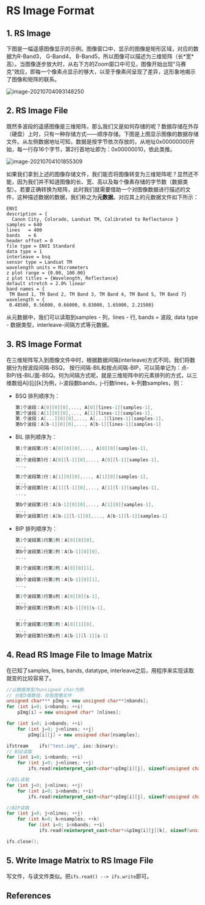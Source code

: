 # RS Image Format

## 1. RS Image

下图是一幅遥感图像显示的示例。图像窗口中，显示的图像是矩形区域，对应的数据为R-Band3， G-Band4， B-Band5，所以图像可以描述为三维矩阵（长\*宽\*高）。当图像逐步放大时，从右下方的Zoom窗口中可见，图像开始出现“马赛克”效应，即每一个像素点显示的够大，以至于像素间呈现了差异，这形象地揭示了图像和矩阵的联系。

![image-20210704093148250](https://i.loli.net/2021/07/04/jwPr5FKSGAegkOf.png)

## 2. RS Image  File

既然多波段的遥感图像是三维矩阵，那么我们又是如何存储的呢？数据存储在外存（硬盘）上时，只有一种存储方式——顺序存储。下图是上图显示图像的数据存储文件。从左侧数据地址可知，数据是按字节依次存放的，从地址0x00000000开始，每一行存16个字节，第2行首地址即为：0x00000010，依此类推。

![image-20210704101855309](https://i.loli.net/2021/07/04/8dVyBcmqbJEUuLR.png)

如果我们拿到上述的图像存储文件，我们能否将图像转变为三维矩阵呢？显然还不能，因为我们并不知道图像的长、宽、高以及每个像素存储的字节数（数据类型）。若要正确转换为矩阵，此时我们就需要借助一个对图像数据进行描述的文件，这种描述数据的数据，我们称之为**元数据**。对应其上的元数据文件如下所示：

```
ENVI
description = {
  Canon City, Colorado, Landsat TM, Calibrated to Reflectance }
samples = 640
lines   = 400
bands   = 6
header offset = 0
file type = ENVI Standard
data type = 1
interleave = bsq
sensor type = Landsat TM
wavelength units = Micrometers
z plot range = {0.00, 100.00}
z plot titles = {Wavelength, Reflectance}
default stretch = 2.0% linear
band names = {
 TM Band 1, TM Band 2, TM Band 3, TM Band 4, TM Band 5, TM Band 7}
wavelength = {
 0.48500, 0.56000, 0.66000, 0.83000, 1.65000, 2.21500}
```

从元数据中，我们可以读取到samples - 列，lines - 行, bands = 波段, data type - 数据类型，interleave-间隔方式等元数据。

## 3. RS Image Format

在三维矩阵写入到图像文件中时，根据数据间隔(interleave)方式不同，我们将数据分为按波段间隔-BSQ， 按行间隔-BIL和按点间隔-BIP，可以简单记为：点-BIP/线-BIL/面-BSQ。何为间隔方式呢，就是三维矩阵中的元素排列的方式，以三维数组A\[i\]\[j\]\[k\]为例，i-波段数bands，j-行数lines，k-列数samples，则：

- BSQ 排列顺序为：

  ```c++
  第1个波段：A[0][0][0],..., A[0][lines-1][samples-1],
  第2个波段：A[1][0][0],..., A[1][lines-1][samples-1],
  第.个波段：A[...][0][0],..., A[...][lines-1][samples-1],
  第b个波段：A[b-1][0][0],..., A[b-1][lines-1][samples-1]
  ```

- BIL 排列顺序为：

  ```c++
  第1个波段第1行：A[0][0][0],..., A[0][0][samples-1],
  ...,
  第1个波段第l行：A[0][l-1][0],..., A[0][l-1][samples-1],
  ...,
  
  第2个波段第1行：A[1][0][0],..., A[1][0][samples-1],
  ...,
  第2个波段第l行：A[1][l-1][0],..., A[1][l-1][samples-1],
  ...,
  
  第b个波段第1行：A[b-1][0][0],..., A[1][0][samples-1],
  ...,
  第b个波段第l行：A[b-1][l-1][0],..., A[b-1][l-1][samples-1]
  ```

- BIP 排列顺序为：

  ```C++
  第1个波段第1行第1列：A[0][0][0],
  ...,
  第b个波段第1行第1列：A[b-1][0][0],
  ...,
  
  第1个波段第1行第2列：A[0][0][1],
  ...,
  第b个波段第1行第2列：A[b-1][0][1],
  ...,
  
  第1个波段第1行第s列：A[0][0][s-1],
  ...,
  第b个波段第1行第s列：A[b-1][0][s-1],
  
  ...,
  第1个波段第2行第1列：A[0][1][0],
  ...,
  第b个波段第l行第s列：A[b-1][l-1][s-1]
  ```

## 4. Read RS Image File to Image Matrix

在已知了samples, lines, bands, datatype, interleave之后，用程序来实现读取就变的比较容易了。

```c++
//以数据类型为unsigned char为例
// 分配3维数组，存放图像文件
unsigned char*** pImg = new unsigned char**[nbands];
for (int i=0; i<nbands; ++i)
    pImg[i] = new unsigned char* [nlines];

for (int i=0; i<nbands; ++i)
    for (int j=0; j<nlines; ++j)
        pImg[i][j] = new unsigned char[nsamples];

ifstream	ifs("test.img", ios::binary);
// BSQ读取
for (int i=0; i<nbands; ++i)
    for (int j=0; j<nlines; ++j)
        ifs.read(reinterpret_cast<char*>pImg[i][j], sizeof(unsigned char)*nsamples);

//BIL读取
for (int j=0; j<nlines; ++j)
    for (int i=0; i<nbands; ++i)
        ifs.read(reinterpret_cast<char*>pImg[i][j], sizeof(unsigned char)*nsamples);

//BIP读取
for (int j=0; j<nlines; ++j)
    for (int k=0; k<nsamples; ++k)
        for (int i=0; i<nbands; ++i)
            ifs.read(reinterpret_cast<char*>&pImg[i][j][k], sizeof(unsigned char));

ifs.close();
```

## 5. Write Image Matrix to RS Image File

写文件，与读文件类似。把```ifs.read() --> ifs.write```即可。

## References






